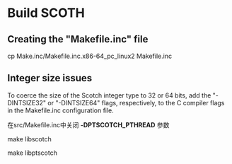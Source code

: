 # Build SCOTH

## Creating the "Makefile.inc" file

cp Make.inc/Makefile.inc.x86-64_pc_linux2 Makefile.inc

## Integer size issues

To coerce the size of the Scotch integer type to 32 or 64 bits, add the "-DINTSIZE32"
or "-DINTSIZE64" flags, respectively, to the C compiler flags in the Makefile.inc configuration file.

在src/Makefile.inc中关闭 **-DPTSCOTCH_PTHREAD** 参数

make libscotch

make libptscotch

